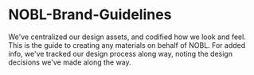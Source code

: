 # NOBL-Brand-Guidelines
We've centralized our design assets, and codified how we look and feel. This is the guide to creating any materials on behalf of NOBL. For added info, we've tracked our design process along way, noting the design decisions we've made along the way.
